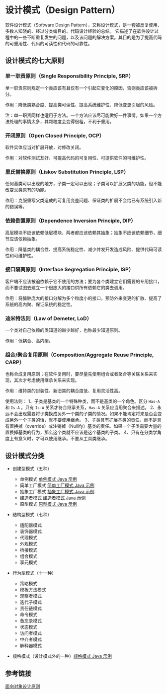 # 设计模式（Design Pattern）

软件设计模式（Software Design Pattern），又称设计模式，是一套被反复使用、多数人知晓的、经过分类编目的、代码设计经验的总结。
它描述了在软件设计过程中的一些不断重复发生的问题，以及该问题的解决方案。其目的是为了提高代码的可重用性、代码的可读性和代码的可靠性。

## 设计模式的七大原则

### 单一职责原则（Single Responsibility Principle, SRP）

单一职责原则规定一个类应该有且仅有一个引起它变化的原因，否则类应该被拆分。

作用：降低类耦合度、提高类可读性、提高系统维护性、降低变更引起的风险。

注：单一职责同样也适用于方法。一个方法应该尽可能做好一件事情。如果一个方法处理的事情太多，其颗粒度会变得很粗，不利于重用。

### 开闭原则（Open Closed Principle, OCP）

软件实体应当对扩展开放，对修改关闭。

作用：对软件测试友好、可提高代码的可复用性、可提供软件的可维护性。

### 里氏替换原则（Liskov Substitution Principle, LSP）

任何基类可以出现的地方，子类一定可以出现；子类可以扩展父类的功能，但不能改变父类原有的功能。

作用：克服重写父类造成的可复用变差问题、保证类的扩展不会给已有系统引入新的错误等。

### 依赖倒置原则（Dependence Inversion Principle, DIP）

高层模块不应该依赖低层模块，两者都应该依赖其抽象；抽象不应该依赖细节，细节应该依赖抽象。

作用：降低类的耦合性、提高系统稳定性、减少并发开发造成风险、提供代码可读性和可维护性。

### 接口隔离原则（Interface Segregation Principle, ISP）

客户端不应该被迫依赖于它不使用的方法；要为各个类建立它们需要的专用接口，而不要试图去建立一个很庞大的接口供所有依赖它的类去调用。

作用：将臃肿庞大的接口分解为多个粒度小的接口，预防外来变更的扩散、提高了系统的高内聚、保证系统的稳定性。

### 迪米特法则（Law of Demeter, LoD）

一个类对自己依赖的类知道的越少越好，也称最少知道原则。

作用：低耦合、高内聚。

### 组合/聚合复用原则（Composition/Aggregate Reuse Principle, CARP）

也称合成复用原则；在软件复用时，要尽量先使用组合或者聚合等关联关系来实现，其次才考虑使用继承关系来实现。

作用：维持类的封装性、新旧类的耦合度低、复用灵活性高。

使用法则：
    1、子类是基类的一个特殊种类，而不是基类的一个角色。区分 `Has-A` 和 `Is-A` 。只有 `Is-A` 关系才符合继承关系，`Has-A` 关系应当用聚合来描述。
    2、永远不会出现需要将子类换成另外一个类的子类的情况。如果不能肯定将来是否会变成另外一个子类的话，就不要使用继承。
    3、子类具有扩展基类的责任，而不是具有置换掉（override）或注销掉（Nullify）基类的责任。如果一个子类需要大量的置换掉基类的行为，那么这个类就不应该是这个基类的子类。
    4、只有在分类学角度上有意义时，才可以使用继承。不要从工具类继承。

## 设计模式分类

- 创建型模式（五种）
    - 单例模式 [单例模式 Java 示例](./singleton-pattern)
    - 简单工厂模式 [简单工厂模式 Java 示例](./simple-factory-pattern)
    - 抽象工厂模式 [抽象工厂模式 Java 示例](./abstract-factory-pattern)
    - 建造者模式 [建造者模式 Java 示例](./builder-pattern)
    - 原型模式 [原型模式 Java 示例](./prototype-pattern)

- 结构型模式（七种）
    - 适配器模式 
    - 装饰器模式
    - 代理模式
    - 外观模式
    - 桥接模式
    - 组合模式
    - 享元模式

- 行为型模式（十一种）
    - 策略模式
    - 模板方法模式
    - 观察者模式
    - 迭代子模式
    - 责任链模式
    - 命令模式
    - 备忘录模式
    - 状态模式
    - 访问者模式
    - 中介者模式
    - 解释器模式

- 规格模式（设计模式外的一种）[规格模式 Java 示例](./specification-pattern)
    
## 参考链接

[面向对象设计原则](https://blog.csdn.net/fanyun_01/)
